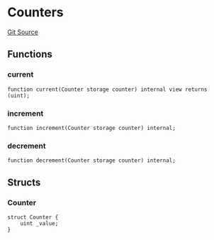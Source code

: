 # Counters
[Git Source](https://github.com/KlimaDAO/klimadao-solidity/blob/b98fc1e8b7dcf2a7b80bbaba384c8c84431739fc/src/protocol/tokens/regular/KlimaToken.sol)


## Functions
### current


```solidity
function current(Counter storage counter) internal view returns (uint);
```

### increment


```solidity
function increment(Counter storage counter) internal;
```

### decrement


```solidity
function decrement(Counter storage counter) internal;
```

## Structs
### Counter

```solidity
struct Counter {
    uint _value;
}
```

